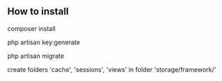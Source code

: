 

## How to install

composer install

php artisan key:generate

php artisan migrate

create folders 'cache', 'sessions', 'views' in folder 'storage/framework/'

